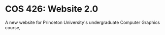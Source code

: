 # COS 426: Website 2.0
A new website for Princeton University's undergraduate Computer Graphics course,
